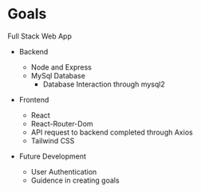 # Goals

Full Stack Web App
- Backend
    - Node and Express
    - MySql Database 
        - Database Interaction through mysql2

- Frontend
    - React
    - React-Router-Dom
    - API request to backend completed through Axios
    - Tailwind CSS

- Future Development
    - User Authentication
    - Guidence in creating goals
